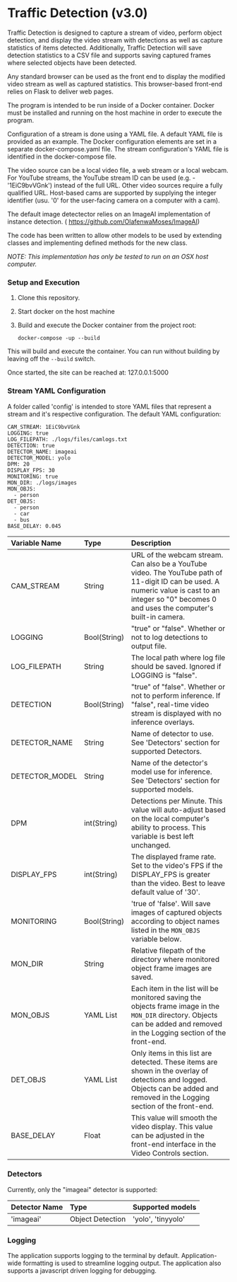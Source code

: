 # Traffic Detection (v3.0)

Traffic Detection is designed to capture a stream of video, perform object detection, and display the video stream with detections as well as capture statistics of items detected.  Additionally, Traffic Detection will save detection statistics to a CSV file and supports saving captured frames where selected objects have been detected.

Any standard browser can be used as the front end to display the modified video stream as well as captured statistics.  This browser-based front-end relies on Flask to deliver web pages.  

The program is intended to be run inside of a Docker container.  Docker must be installed and running on the host machine in order to execute the program.

Configuration of a stream is done using a YAML file. A default YAML file is provided as an example.  The Docker configuration elements are set in a separate docker-compose.yaml file.  The stream configuration's YAML file is identified in the docker-compose file.

The video source can be a local video file, a web stream or a local webcam.  For YouTube streams, the YouTube stream ID can be used (e.g. - '1EiC9bvVGnk') instead of the full URL.  Other video sources require a fully qualified URL.  Host-based cams are supported by supplying the integer identifier (usu. '0' for the user-facing camera on a computer with a cam).

The default image detectector relies on an ImageAI implementation of instance detection. (
<a href=https://github.com/OlafenwaMoses/ImageAI>https://github.com/OlafenwaMoses/ImageAI</a>)

The code has been written to allow other models to be used by extending classes and implementing defined methods for the new class.

*NOTE: This implementation has only be tested to run on an OSX host computer.*

### Setup and Execution
1. Clone this repository.
2. Start docker on the host machine
3. Build and execute the Docker container from the project root:

    `docker-compose -up --build`

This will build and execute the container.  You can run without building by leaving off the `--build` switch.
	
Once started, the site can be reached at: 127.0.0.1:5000


### Stream YAML Configuration
A folder called 'config' is intended to store YAML files that represent a stream and it's respective configuration.  The default YAML configuration:

    CAM_STREAM: 1EiC9bvVGnk
    LOGGING: true
    LOG_FILEPATH: ./logs/files/camlogs.txt
    DETECTION: true
    DETECTOR_NAME: imageai
    DETECTOR_MODEL: yolo
    DPM: 20
    DISPLAY_FPS: 30
    MONITORING: true
    MON_DIR: ./logs/images
    MON_OBJS:
      - person
    DET_OBJS:
      - person
      - car
      - bus
    BASE_DELAY: 0.045



|  Variable Name    | Type        | Description      | 
| :---------------- | :---------- | :--------------- | 
| CAM_STREAM        | String      | URL of the webcam stream.  Can also be a YouTube video.  The YouTube path of 11-digit ID can be used. A numeric value is cast to an integer so "0" becomes 0 and uses the computer's built-in camera.|
| LOGGING           | Bool(String)| "true" or "false".  Whether or not to log detections to output file.
| LOG_FILEPATH      | String      | The local path where log file should be saved.  Ignored if LOGGING is "false".
| DETECTION         | Bool(String)| "true" of "false".  Whether or not to perform inference.  If "false", real-time video stream is displayed with no inference overlays.
| DETECTOR_NAME     | String      | Name of detector to use.  See 'Detectors' section for supported Detectors.
| DETECTOR_MODEL    | String      | Name of the detector's model use for inference. See 'Detectors' section for supported models.
| DPM               | int(String) | Detections per Minute.  This value will auto-adjust based on the local computer's ability to process.  This variable is best left unchanged.
| DISPLAY_FPS       | int(String) | The displayed frame rate. Set to the video's FPS if the DISPLAY_FPS is greater than the video.  Best to leave default value of '30'.
| MONITORING        | Bool(String)| 'true of 'false'.  Will save images of captured objects according to object names listed in the `MON_OBJS` variable below.
| MON_DIR           | String      | Relative filepath of the directory where monitored object frame images are saved. 
| MON_OBJS          | YAML List   | Each item in the list will be monitored saving the objects frame image in the `MON_DIR` directory.  Objects can be added and removed in the Logging section of the front-end.
| DET_OBJS          | YAML List   | Only items in this list are detected.  These items are shown in the overlay of detections and logged.  Objects can be added and removed in the Logging section of the front-end.
| BASE_DELAY        | Float       | This value will smooth the video display.  This value can be adjusted in the front-end interface in the Video Controls section.  


### Detectors
Currently, only the "imageai" detector is supported:

|  Detector Name    | Type              | Supported models      |
| :---------------- | :---------------- | :-------------------- | 
| 'imageai'         | Object Detection  | 'yolo', 'tinyyolo'
	

### Logging
The application supports logging to the terminal by default.  Application-wide formatting is used to streamline logging output.  The application also supports a javascript driven logging for debugging.